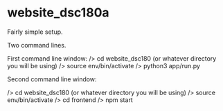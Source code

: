 # website_dsc180a
Fairly simple setup.

Two command lines.


First command line window:
/> cd website_dsc180 (or whatever directory you will be using)
/> source env/bin/activate
/> python3 app/run.py

Second command line window:

/> cd website_dsc180 (or whatever directory you will be using)
/> source env/bin/activate
/> cd frontend
/> npm start

